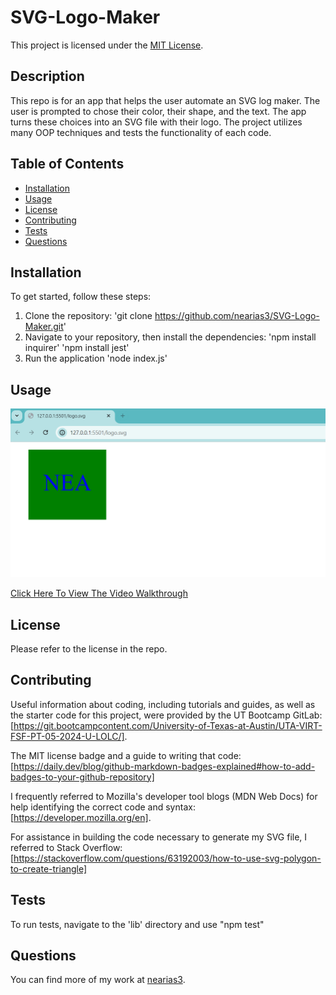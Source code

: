 # SVG-Logo-Maker

This project is licensed under the [MIT License](https://opensource.org/licenses/MIT).

## Description

This repo is for an app that helps the user automate an SVG log maker. The user is prompted to chose their color, their shape, and the text. The app turns these choices into an SVG file with their logo. The project utilizes many OOP techniques and tests the functionality of each code.

  ## Table of Contents
  - [Installation](#installation)
  - [Usage](#usage)
  - [License](#license)
  - [Contributing](#contributing)
  - [Tests](#tests)
  - [Questions](#questions)

  ## Installation
  
  To get started, follow these steps:

  1. Clone the repository:
        'git clone https://github.com/nearias3/SVG-Logo-Maker.git'
  2. Navigate to your repository, then install the dependencies:
        'npm install inquirer' 'npm install jest'
  3. Run the application
        'node index.js'

  ## Usage

  ![Screenshot](./examples/results.png)

  [Click Here To View The Video Walkthrough](https://drive.google.com/file/d/1Lw8cqzKD9UeN_zZBxFLPFj9EVfoSaqs0/view?usp=sharing)

  ## License
    
  Please refer to the license in the repo.

  ## Contributing

  Useful information about coding, including tutorials and guides, as well as the starter code for this project, were provided by the UT Bootcamp GitLab: [https://git.bootcampcontent.com/University-of-Texas-at-Austin/UTA-VIRT-FSF-PT-05-2024-U-LOLC/].

  The MIT license badge and a guide to writing that code: [https://daily.dev/blog/github-markdown-badges-explained#how-to-add-badges-to-your-github-repository]

  I frequently referred to Mozilla's developer tool blogs (MDN Web Docs) for help identifying the correct code and syntax: [https://developer.mozilla.org/en].

  For assistance in building the code necessary to generate my SVG file, I referred to Stack Overflow: [https://stackoverflow.com/questions/63192003/how-to-use-svg-polygon-to-create-triangle]

  ## Tests
  
  To run tests, navigate to the 'lib' directory and use "npm test"

  ## Questions

  You can find more of my work at [nearias3](https://github.com/nearias3).